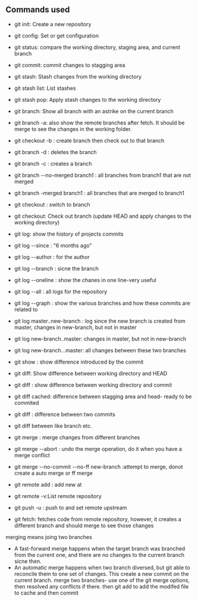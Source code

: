 ## Commands used

- git init: Create a new repository
- git config: Set or get configuration
- git status: compare the working directory, staging area, and current branch
- git commit: commit changes to stagging area

- git stash: Stash changes from the working directory
- git stash list: List stashes 
- git stash pop: Apply stash changes to the working directory

- git branch: Show all branch with an astrike on the current branch
- git branch -a: also show the remote branches after fetch. It should be merge to see the changes in the working folder. 
- git checkout -b : create branch then check out to that branch
- git branch -d <branch>: deletes the branch  
- git branch -c <branch name>: creates a branch
- git branch --no-merged branch1 : all branches from branch1 that are not merged
- git branch -merged branch1 : all branches that are merged to branch1
- git checkout <branch name>: switch to branch
- git checkout: Check out branch (update HEAD and apply changes to the working directory)
- git log: show the history of projects commits
- git log --since : "6 months ago"
- git log --author : for the author
- git log --branch : sicne the branch
- git log --oneline : show the chanes in one line-very useful
- git log --all : all logs for the repository
- git log --graph : show the various branches and how these commits are related to
- git log master..new-branch : log since the new branch is created from master, changes in new-branch, but not in master
- git log new-branch..master: changes in master, but not in new-branch
- git log new-branch...master: all changes between these two branches
- git show <commit> : show difference introduced by the commit
- git diff: Show difference between working directory and HEAD
- git diff <commit>: show difference between working directory and commit
- git diff cached: difference between stagging area and head- ready to be commited
- git diff <CommitA> <CommitB>: difference between two commits
- git diff <refa>  <refB> between like branch etc. 

- git merge : merge changes from different branches
- git merge --abort : undo the merge operation, do it when you have a merge conflict
- git merge --no-commit --no-ff new-branch :attempt to merge, donot create a auto merge or ff merge
- git remote add <remote> <url>: add new <remote> at <url>
- git remote -v:List remote repository
- git push -u <remote> <branch>: push <branch> to <remote> and set remote upstream 
- git fetch: fetches code from remote repository, however, it creates a different branch and should merge to see those changes
  

merging means joing two branches
- A fast-forward merge happens when the target branch was branched from the current one, and there are no changes to the current branch sicne then.
- An automatic merge happens when two branch diversed, but git able to reconcile them to one set of changes. This create a new commit on the current branch.
merge two branches-
use one of the git merge options, then resolved any conflicts if there. then git add to add the modifed file to cache and then commit 
